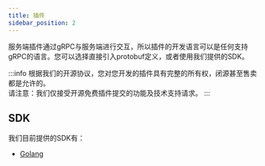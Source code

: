 ```yaml
---
title: 插件
sidebar_position: 2
---
```


服务端插件通过gRPC与服务端进行交互，所以插件的开发语言可以是任何支持gRPC的语言。您可以选择直接引入protobuf定义，或者使用我们提供的SDK。

:::info
根据我们的开源协议，您对您开发的插件具有完整的所有权，闭源甚至售卖都是允许的。  
请注意：我们仅接受开源免费插件提交的功能及技术支持请求。
:::

## SDK

我们目前提供的SDK有：

- [Golang](https://github.com/tuihub/tuihub-go)